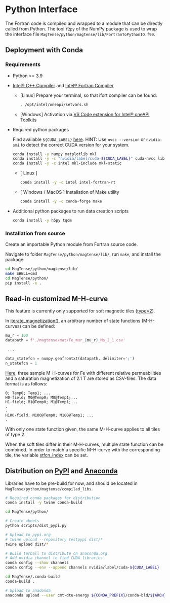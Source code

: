 # Python Interface

The Fortran code is compiled and wrapped to a module that can be directly called from Python.
The tool `f2py` of the NumPy package is used to wrap the interface file `MagTense/python/magtense/lib/FortranToPythonIO.f90`.

## Deployment with Conda

### Requirements

- Python >= 3.9

- [Intel® C++ Compiler](https://www.intel.com/content/www/us/en/developer/articles/tool/oneapi-standalone-components.html#inpage-nav-6-undefined) and [Intel® Fortran Compiler](https://www.intel.com/content/www/us/en/developer/articles/tool/oneapi-standalone-components.html#fortran)

  - [Linux] Prepare your terminal, so that ifort compiler can be found:

    ```bash
    . /opt/intel/oneapi/setvars.sh
    ```

  - [Windows] Activation via [VS Code extension for Intel® oneAPI Toolkits](https://github.com/intel/vscode-oneapi-environment-configurator)

- Required python packages

    Find available `${CUDA_LABEL}` [here](https://anaconda.org/nvidia/cuda).
    HINT: Use `nvcc --version` or `nvidia-smi` to detect the correct CUDA version for your system.

    ```bash
    conda install -y numpy matplotlib mkl 
    conda install -y -c "nvidia/label/cuda-${CUDA_LABEL}" cuda-nvcc libcusparse-dev libcublas-dev cuda-cudart-dev
    conda install -y -c intel mkl-include mkl-static
    ```

    - [ Linux ]

        ```bash
        conda install -y -c intel intel-fortran-rt
        ```

    - [ Windows / MacOS ] Installation of Make utility

        ```bash
        conda install -y -c conda-forge make
        ```

- Additional python packages to run data creation scripts

    ```bash
    conda install -y h5py tqdm
    ```

### Installation from source

Create an importable Python module from Fortran source code.

Navigate to folder `MagTense/python/magtense/lib/`, run `make`, and install the package:

```bash
cd MagTense/python/magtense/lib/
make SHELL=cmd
cd MagTense/python/
pip install -e .
```

## Read-in customized M-H-curve

This feature is currently only supported for soft magnetic tiles ([type=2](magtense/magtense.py#L49)).

In  [iterate_magnetization()](magtense/magtense.py#L611), an arbitrary number of state functions (M-H-curves) can be defined:

```python
mu_r = 100
datapath = f'./magtense/mat/Fe_mur_{mu_r}_Ms_2_1.csv'

 ...

data_statefcn = numpy.genfromtxt(datapath, delimiter=';')
n_statefcn = 1
```

[Here](magtense/mat), three sample M-H-curves for Fe with different relative permeabilities and a saturation magnetization of 2.1 T are stored as CSV-files. The data format is as follows:

```csv
0; Temp0; Temp1; ...
H0-field; M0@Temp0; M0@Temp1;...
H1-field; M1@Temp0; M1@Temp1;...
.
.
H100-field; M100@Temp0; M100@Temp1; ...
.
```

With only one state function given, the same M-H-curve applies to all tiles of type 2.

When the soft tiles differ in their M-H-curves, multiple state function can be combined. In order to match a specific M-H-curve with the corresponding tile, the variable [stfcn_index](magtense/magtense.py#L54) can be set.


## Distribution on [PyPI](https://pypi.org/project/magtense/) and [Anaconda](https://anaconda.org/cmt-dtu-energy/magtense)

Libraries have to be pre-build for now, and should be located in `MagTense/python/magtense/compiled_libs`.

```bash
# Required conda packages for distribution
conda install -y twine conda-build 

cd MagTense/python/

# Create wheels
python scripts/dist_pypi.py

# Upload to pypi.org
# twine upload --repository testpypi dist/*
twine upload dist/*

# Build tarball to distribute on anaconda.org
# Add nvidia channel to find CUDA libraries
conda config --show channels
conda config --env --append channels nvidia/label/cuda-${CUDA_LABEL}

cd MagTense/.conda-build
conda-build .

# Upload to anadonda
anaconda upload --user cmt-dtu-energy ${CONDA_PREFIX}/conda-bld/${ARCH}/magtense-${MT_VERSION}-py${PY}_cuda${CUDA_VERSION}.tar.bz2
```
